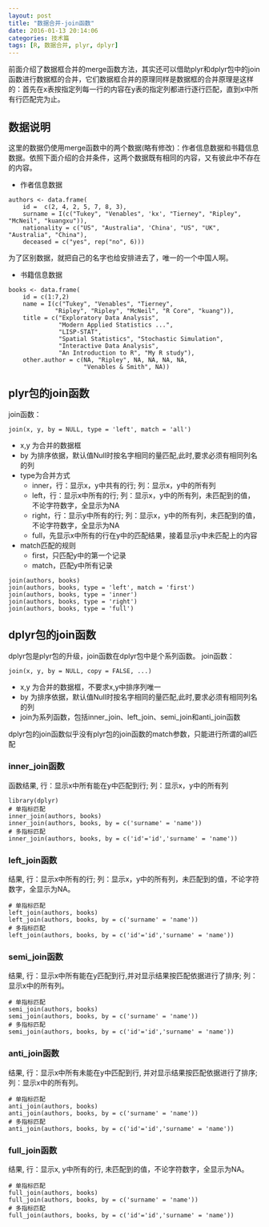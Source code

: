 ```yaml
---
layout: post
title: "数据合并-join函数"
date: 2016-01-13 20:14:06
categories: 技术篇
tags: [R, 数据合并, plyr, dplyr]
---
```

前面介绍了数据框合并的merge函数方法，其实还可以借助plyr和dplyr包中的join函数进行数据框的合并，它们数据框合并的原理同样是数据框的合并原理是这样的：首先在x表按指定列每一行的内容在y表的指定列都进行逐行匹配，直到x中所有行匹配完为止。

## 数据说明
这里的数据仍使用merge函数中的两个数据(略有修改)：作者信息数据和书籍信息数据。依照下面介绍的合并条件，这两个数据既有相同的内容，又有彼此中不存在的内容。

* 作者信息数据

```
authors <- data.frame(
	id =  c(2, 4, 2, 5, 7, 8, 3),
	surname = I(c("Tukey", "Venables", 'kx', "Tierney", "Ripley", "McNeil", "kuangxu")),
	nationality = c("US", "Australia", 'China', "US", "UK", "Australia", "China"),
	deceased = c("yes", rep("no", 6)))
```
<!--more-->
为了区别数据，就把自己的名字也给安排进去了，唯一的一个中国人啊。

* 书籍信息数据

```
books <- data.frame(
	id = c(1:7,2)
    name = I(c("Tukey", "Venables", "Tierney",
             "Ripley", "Ripley", "McNeil", "R Core", "kuang")),
    title = c("Exploratory Data Analysis",
              "Modern Applied Statistics ...",
              "LISP-STAT",
              "Spatial Statistics", "Stochastic Simulation",
              "Interactive Data Analysis",
              "An Introduction to R", "My R study"),
    other.author = c(NA, "Ripley", NA, NA, NA, NA,
                     "Venables & Smith", NA))
```

## plyr包的join函数
join函数：

``` 
join(x, y, by = NULL, type = 'left', match = 'all')
```

* x,y 为合并的数据框
* by 为排序依据，默认值Null时按名字相同的量匹配,此时,要求必须有相同列名的列
* type为合并方式
	* inner，行：显示x，y中共有的行; 列：显示x，y中的所有列
	* left，行：显示x中所有的行; 列：显示x，y中的所有列，未匹配到的值，不论字符数字，全显示为NA
	* right，行：显示y中所有的行; 列：显示x，y中的所有列，未匹配到的值，不论字符数字，全显示为NA
	* full，先显示x中所有的行在y中的匹配结果，接着显示y中未匹配上的内容
* match匹配的规则
	* first，只匹配y中的第一个记录
	* match，匹配y中所有记录

```
join(authors, books)
join(authors, books, type = 'left', match = 'first')
join(authors, books, type = 'inner')
join(authors, books, type = 'right')
join(authors, books, type = 'full')
```

## dplyr包的join函数
dplyr包是plyr包的升级，join函数在dplyr包中是个系列函数。
join函数：

``` 
join(x, y, by = NULL, copy = FALSE, ...)
```

* x,y 为合并的数据框，不要求x,y中排序列唯一
* by 为排序依据，默认值Null时按名字相同的量匹配,此时,要求必须有相同列名的列
* join为系列函数，包括inner_join、left_join、semi_join和anti_join函数

dplyr包的join函数似乎没有plyr包的join函数的match参数，只能进行所谓的all匹配

### inner_join函数
函数结果, 行：显示x中所有能在y中匹配到行; 列：显示x，y中的所有列

```
library(dplyr)
# 单指标匹配
inner_join(authors, books)
inner_join(authors, books, by = c('surname' = 'name'))
# 多指标匹配
inner_join(authors, books, by = c('id'='id','surname' = 'name'))
```

### left_join函数

结果, 行：显示x中所有的行; 列：显示x，y中的所有列，未匹配到的值，不论字符数字，全显示为NA。

```
# 单指标匹配
left_join(authors, books)
left_join(authors, books, by = c('surname' = 'name'))
# 多指标匹配
left_join(authors, books, by = c('id'='id','surname' = 'name'))
```

### semi_join函数
结果, 行：显示x中所有能在y匹配到行,并对显示结果按匹配依据进行了排序; 列：显示x中的所有列。
```
# 单指标匹配
semi_join(authors, books)
semi_join(authors, books, by = c('surname' = 'name'))
# 多指标匹配
semi_join(authors, books, by = c('id'='id','surname' = 'name'))
```

### anti_join函数
结果, 行：显示x中所有未能在y中匹配到行, 并对显示结果按匹配依据进行了排序; 列：显示x中的所有列。

```
# 单指标匹配
anti_join(authors, books)
anti_join(authors, books, by = c('surname' = 'name'))
# 多指标匹配
anti_join(authors, books, by = c('id'='id','surname' = 'name'))
```

### full_join函数
结果, 行：显示x, y中所有的行, 未匹配到的值，不论字符数字，全显示为NA。

```
# 单指标匹配
full_join(authors, books)
full_join(authors, books, by = c('surname' = 'name'))
# 多指标匹配
full_join(authors, books, by = c('id'='id','surname' = 'name'))
```